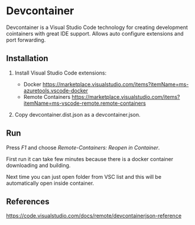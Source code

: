 # Devcontainer
Devcontainer is a Visual Studio Code technology for creating development cointainers with great IDE support. Allows auto configure extensions and port forwarding.

## Installation

1. Install Visual Studio Code extensions:

    - Docker https://marketplace.visualstudio.com/items?itemName=ms-azuretools.vscode-docker
    - Remote Containers https://marketplace.visualstudio.com/items?itemName=ms-vscode-remote.remote-containers

2. Copy devcontainer.dist.json as a devcontainer.json.

## Run

Press *F1* and choose *Remote-Containers: Reopen in Container*.

First run it can take few minutes because there is a docker container downloading and building.

Next time you can just open folder from VSC list and this will be automatically open inside container.

## References

https://code.visualstudio.com/docs/remote/devcontainerjson-reference